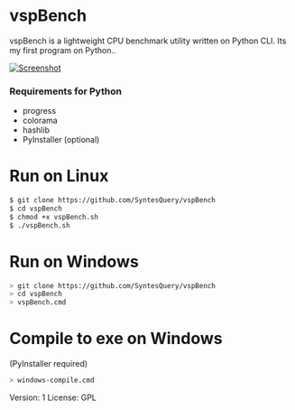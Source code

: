 # vspBench
vspBench is a lightweight CPU benchmark utility written on Python CLI. Its my first program on Python..


[![Screenshot](https://sun9-53.userapi.com/E8zdGc6rZcS7hXDHbROzZWftHWqAaVga7LtLXQ/rw8pnDatPGI.jpg)]()
### Requirements for Python
* progress
* colorama
* hashlib
* PyInstaller (optional)

# Run on Linux
```sh
$ git clone https://github.com/SyntesQuery/vspBench
$ cd vspBench
$ chmod +x vspBench.sh
$ ./vspBench.sh
```

# Run on Windows
```sh
> git clone https://github.com/SyntesQuery/vspBench
> cd vspBench
> vspBench.cmd
```

# Compile to exe on Windows
(PyInstaller required)
```sh
> windows-compile.cmd
```

Version: 1
License: GPL